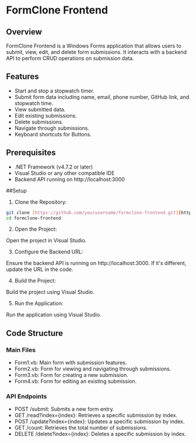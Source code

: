 # FormClone Frontend
## Overview
FormClone Frontend is a Windows Forms application that allows users to submit, view, edit, and delete form submissions. It interacts with a backend API to perform CRUD operations on submission data.

## Features
- Start and stop a stopwatch timer.
- Submit form data including name, email, phone number, GitHub link, and stopwatch time.
- View submitted data.
- Edit existing submissions.
- Delete submissions.
- Navigate through submissions.
- Keyboard shortcuts for Buttons.

## Prerequisites
- .NET Framework (v4.7.2 or later)
- Visual Studio or any other compatible IDE
- Backend API running on http://localhost:3000

##Setup

1. Clone the Repository:

```bash
git clone [https://github.com/yourusername/formclone-frontend.git](https://github.com/AyushBarai/SlidelyAI_Frontend_vb.git)
cd formclone-frontend
```
2. Open the Project:

Open the project in Visual Studio.

3. Configure the Backend URL:

Ensure the backend API is running on http://localhost:3000. If it's different, update the URL in the code.

4. Build the Project:

Build the project using Visual Studio.

5. Run the Application:

Run the application using Visual Studio.

## Code Structure

### Main Files
- Form1.vb: Main form with submission features.
- Form2.vb: Form for viewing and navigating through submissions.
- Form3.vb: Form for creating a new submission.
- Form4.vb: Form for editing an existing submission.

### API Endpoints
- POST /submit: Submits a new form entry.
- GET /read?index={index}: Retrieves a specific submission by index.
- POST /update?index={index}: Updates a specific submission by index.
- GET /count: Retrieves the total number of submissions.
- DELETE /delete?index={index}: Deletes a specific submission by index.
